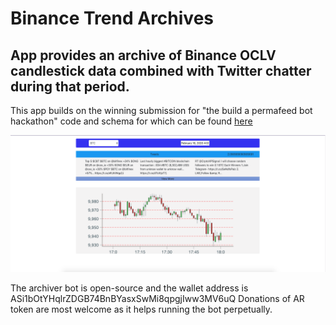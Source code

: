 # Binance Trend Archives

## App provides an archive of Binance OCLV candlestick data combined with Twitter chatter during that period.

 This app builds on the winning submission for "the build a permafeed bot hackathon" code and schema for which can be found [here](https://github.com/KashmereLabs/twitter_candlestick_feed_archives)


![App Screenshot](https://github.com/KashmereLabs/Binance-Trend-Archives/blob/master/screenshots/cta.png "Logo Title Text 1")

The archiver bot is open-source and the wallet address is ASi1bOtYHqlrZDGB74BnBYasxSwMi8qpgjIww3MV6uQ
Donations of AR token are most welcome as it helps running the bot perpetually.
